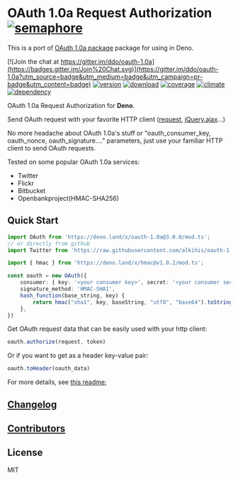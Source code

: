 # OAuth 1.0a Request Authorization [![semaphore][semaphore-img]][semaphore-url]

This is a port of [OAuth 1.0a package](https://github.com/ddo/oauth-1.0a) package for using in Deno.

[![Join the chat at https://gitter.im/ddo/oauth-1.0a](https://badges.gitter.im/Join%20Chat.svg)](https://gitter.im/ddo/oauth-1.0a?utm_source=badge&utm_medium=badge&utm_campaign=pr-badge&utm_content=badge)
[![version][version-img]][version-url]
[![download][download-img]][download-url]
[![coverage][coverage-img]][coverage-url]
[![climate][climate-img]][climate-url]
[![dependency][dependency-img]][dependency-url]

[semaphore-img]: https://semaphoreci.com/api/v1/ddo/oauth-1-0a/branches/master/badge.svg
[semaphore-url]: https://semaphoreci.com/ddo/oauth-1-0a
[download-img]: https://img.shields.io/npm/dm/oauth-1.0a.svg?style=flat-square
[download-url]: https://www.npmjs.com/package/oauth-1.0a
[version-img]: https://img.shields.io/npm/v/oauth-1.0a.svg?style=flat-square
[version-url]: https://www.npmjs.com/package/oauth-1.0a
[dependency-img]: https://img.shields.io/david/ddo/oauth-1.0a.svg?style=flat-square
[dependency-url]: https://david-dm.org/ddo/oauth-1.0a
[coverage-img]: https://img.shields.io/coveralls/ddo/oauth-1.0a/master.svg?style=flat-square
[coverage-url]: https://coveralls.io/r/ddo/oauth-1.0a?branch=master
[climate-img]: https://img.shields.io/codeclimate/github/ddo/oauth-1.0a.svg?style=flat-square
[climate-url]: https://codeclimate.com/github/ddo/oauth-1.0a

OAuth 1.0a Request Authorization for **Deno**.

Send OAuth request with your favorite HTTP client ([request](https://github.com/mikeal/request), [jQuery.ajax](http://api.jquery.com/jQuery.ajax/)...)

No more headache about OAuth 1.0a's stuff or "oauth_consumer_key, oauth_nonce, oauth_signature...." parameters, just use your familiar HTTP client to send OAuth requests.

Tested on some popular OAuth 1.0a services:

-   Twitter
-   Flickr
-   Bitbucket
-   Openbankproject(HMAC-SHA256)

## Quick Start

```ts
import OAuth from 'https://deno.land/x/oauth-1.0a@3.0.0/mod.ts';
// or directly from github
import Twitter from 'https://raw.githubusercontent.com/alkihis/oauth-1.0a/3.0.0/mod.ts';

import { hmac } from 'https://deno.land/x/hmac@v1.0.2/mod.ts';

const oauth = new OAuth({
    consumer: { key: '<your consumer key>', secret: '<your consumer secret>' },
    signature_method: 'HMAC-SHA1',
    hash_function(base_string, key) {
        return hmac("sha1", key, baseString, "utf8", "base64").toString();
    },
})
```

Get OAuth request data that can be easily used with your http client:

```js
oauth.authorize(request, token)
```

Or if you want to get as a header key-value pair:

```js
oauth.toHeader(oauth_data)
```

For more details, see [this readme](https://github.com/ddo/oauth-1.0a/README.md);

## [Changelog](https://github.com/ddo/oauth-1.0a/releases)

## [Contributors](https://github.com/ddo/oauth-1.0a/graphs/contributors)

## License

MIT
